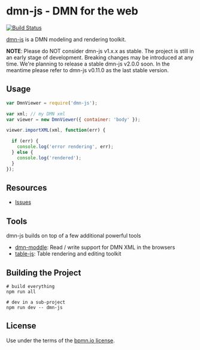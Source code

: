 # dmn-js - DMN for the web

[![Build Status](https://travis-ci.org/bpmn-io/dmn-js.svg?branch=master)](https://travis-ci.org/bpmn-io/dmn-js)

[dmn-js](https://github.com/bpmn-io/dmn-js) is a DMN modeling and rendering toolkit.


__NOTE__: Please do NOT consider dmn-js v1.x.x as stable. The project is still in an early stage of development. Breaking changes may be introduced at any time. We're planning to release a stable dmn-js v2.0.0 soon. In the meantime please refer to dmn-js v0.11.0 as the last stable version.


## Usage

```javascript
var DmnViewer = require('dmn-js');

var xml; // my DMN xml
var viewer = new DmnViewer({ container: 'body' });

viewer.importXML(xml, function(err) {

  if (err) {
    console.log('error rendering', err);
  } else {
    console.log('rendered');
  }
});
```


## Resources

*   [Issues](https://github.com/bpmn-io/dmn-js/issues)


## Tools

dmn-js builds on top of a few additional powerful tools

* [dmn-moddle](https://github.com/bpmn-io/dmn-moddle): Read / write support for DMN XML in the browsers
* [table-js](https://github.com/bpmn-io/table-js): Table rendering and editing toolkit


## Building the Project

```
# build everything
npm run all

# dev in a sub-project
npm run dev -- dmn-js
```


## License

Use under the terms of the [bpmn.io license](http://bpmn.io/license).
